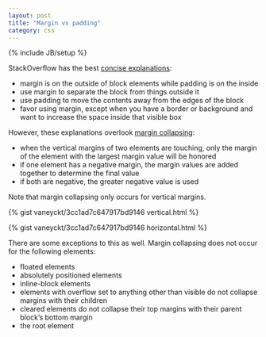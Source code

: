 ```yaml
---
layout: post
title: "Margin vs padding"
category: css
---
```

{% include JB/setup %}

StackOverflow has the best [concise explanations](http://stackoverflow.com/questions/2189452/when-to-use-margin-vs-padding-in-css):

- margin is on the outside of block elements while padding is on the inside
- use margin to separate the block from things outside it
- use padding to move the contents away from the edges of the block
- favor using margin, except when you have a border or background and want to increase the space inside that visible box

However, these explanations overlook [margin collapsing](http://www.sitepoint.com/web-foundations/collapsing-margins):

- when the vertical margins of two elements are touching, only the margin of the element with the largest margin value will be honored
- if one element has a negative margin, the margin values are added together to determine the final value
- if both are negative, the greater negative value is used

Note that margin collapsing only occurs for vertical margins.

{% gist vaneyckt/3cc1ad7c647917bd9146 vertical.html %}

{% gist vaneyckt/3cc1ad7c647917bd9146 horizontal.html %}

There are some exceptions to this as well. Margin collapsing does not occur for the following elements:

- floated elements
- absolutely positioned elements
- inline-block elements
- elements with overflow set to anything other than visible do not collapse margins with their children
- cleared elements do not collapse their top margins with their parent block’s bottom margin
- the root element
